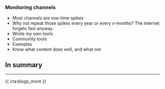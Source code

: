 

### Monitoring channels

- Most channels are one-time spikes
- Why not repeat those spikes every year or every x-months? The internet forgets fast anyway. 
- Wrote my own tools
- Community tools
- Examples
- Know what content does well, and what not

<div class="sidenote">
<h2>In summary</h2>

</div>

---

{{ cta:blogs_more }}
